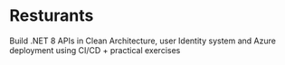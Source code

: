 # Resturants
Build .NET 8 APIs in Clean Architecture, user Identity system and Azure deployment using CI/CD + practical exercises
